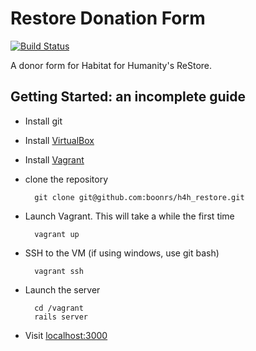 # Restore Donation Form

[![Build Status](https://travis-ci.org/boonrs/h4h_restore.png?branch=master)](https://travis-ci.org/boonrs/h4h_restore)

A donor form for Habitat for Humanity's ReStore.

## Getting Started: an incomplete guide

* Install git
* Install [VirtualBox](https://www.virtualbox.org/wiki/Downloads)
* Install [Vagrant](http://www.vagrantup.com/)
* clone the repository

        git clone git@github.com:boonrs/h4h_restore.git

* Launch Vagrant. This will take a while the first time

        vagrant up

* SSH to the VM (if using windows, use git bash)

        vagrant ssh

* Launch the server

        cd /vagrant
        rails server

* Visit [localhost:3000](http://localhost:3000)
